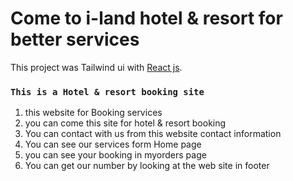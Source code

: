 # Come to i-land hotel & resort for better services

This project was Tailwind ui with [React js](https://i-land-booking-authantication.web.app/).

### `This is a Hotel & resort booking site`

  1. this website for Booking services
  2. you can come this site for hotel & resort booking
  3. You can contact with us from this website contact information
  4. You can see our services form Home page
  5. you can see your booking in myorders page
  6. You can get our number by looking at the web site in footer
  


